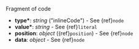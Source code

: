 Fragment of code

- __type*__: _string_ ("inlineCode") - See {ref}`node`
- __value*__: _string_ - See {ref}`literal`
- __position__: _object_ ({ref}`position`) - See {ref}`node`
- __data__: _object_ - See {ref}`node`
